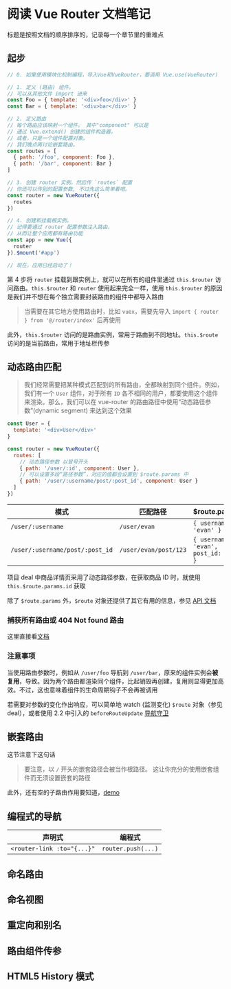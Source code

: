 # 阅读 Vue Router 文档笔记

标题是按照文档的顺序排序的，记录每一个章节里的重难点

## 起步

```js
// 0. 如果使用模块化机制编程，导入Vue和VueRouter，要调用 Vue.use(VueRouter)

// 1. 定义 (路由) 组件。
// 可以从其他文件 import 进来
const Foo = { template: '<div>foo</div>' }
const Bar = { template: '<div>bar</div>' }

// 2. 定义路由
// 每个路由应该映射一个组件。 其中"component" 可以是
// 通过 Vue.extend() 创建的组件构造器，
// 或者，只是一个组件配置对象。
// 我们晚点再讨论嵌套路由。
const routes = [
  { path: '/foo', component: Foo },
  { path: '/bar', component: Bar }
]

// 3. 创建 router 实例，然后传 `routes` 配置
// 你还可以传别的配置参数, 不过先这么简单着吧。
const router = new VueRouter({
  routes
})

// 4. 创建和挂载根实例。
// 记得要通过 router 配置参数注入路由，
// 从而让整个应用都有路由功能
const app = new Vue({
  router
}).$mount('#app')

// 现在，应用已经启动了！
```

第 4 步将 `router` 挂载到跟实例上，就可以在所有的组件里通过 `this.$router` 访问路由。`this.$router` 和 `router` 使用起来完全一样，使用 `this.$router` 的原因是我们并不想在每个独立需要封装路由的组件中都导入路由

> 当需要在其它地方使用路由时，比如 `vuex`，需要先导入 `import { router } from '@/router/index'` 后再使用

此外，`this.$router` 访问的是路由实例，常用于路由到不同地址。`this.$route` 访问的是当前路由，常用于地址栏传参

## 动态路由匹配

> 我们经常需要把某种模式匹配到的所有路由，全都映射到同个组件。例如，我们有一个 `User` 组件，对于所有 `ID` 各不相同的用户，都要使用这个组件来渲染。那么，我们可以在 vue-router 的路由路径中使用“动态路径参数”(dynamic segment) 来达到这个效果

```js
const User = {
  template: '<div>User</div>'
}

const router = new VueRouter({
  routes: [
    // 动态路径参数 以冒号开头
    { path: '/user/:id', component: User },
    // 可以设置多段“路径参数”，对应的值都会设置到 $route.params 中
    { path: '/user/:username/post/:post_id', component: User }
  ]
})
```

| 模式                            | 匹配路径              | \$route.params                         |
| ------------------------------- | --------------------- | -------------------------------------- |
| `/user/:username`               | `/user/evan`          | `{ username: 'evan' }`                 |
| `/user/:username/post/:post_id` | `/user/evan/post/123` | `{ username: 'evan', post_id: '123' }` |

项目 deal 中商品详情页采用了动态路径参数，在获取商品 ID 时，就使用 `this.$route.params.id` 获取

除了 `$route.params` 外，`$route` 对象还提供了其它有用的信息，参见 [API 文档](https://router.vuejs.org/zh/api/#%E8%B7%AF%E7%94%B1%E5%AF%B9%E8%B1%A1)

### 捕获所有路由或 404 Not found 路由

这里直接看[文档](https://router.vuejs.org/zh/guide/essentials/dynamic-matching.html#%E6%8D%95%E8%8E%B7%E6%89%80%E6%9C%89%E8%B7%AF%E7%94%B1%E6%88%96-404-not-found-%E8%B7%AF%E7%94%B1)

### 注意事项

当使用路由参数时，例如从 `/user/foo` 导航到 `/user/bar`，原来的组件实例会**被复用**，导致。因为两个路由都渲染同个组件，比起销毁再创建，复用则显得更加高效。不过，这也意味着组件的生命周期钩子不会再被调用

若需要对参数的变化作出响应，可以简单地 watch (监测变化) `$route` 对象（参见 deal），或者使用 2.2 中引入的 `beforeRouteUpdate` [导航守卫](https://router.vuejs.org/zh/guide/advanced/navigation-guards.html)

## 嵌套路由

这节注意下这句话

> 要注意，以 `/` 开头的嵌套路径会被当作根路径。 这让你充分的使用嵌套组件而无须设置嵌套的路径

此外，还有空的子路由作用要知道，[demo](https://jsfiddle.net/yyx990803/L7hscd8h/)

## 编程式的导航

| 声明式                     | 编程式             |
| -------------------------- | ------------------ |
| `<router-link :to="{...}"` | `router.push(...)` |

## 命名路由

## 命名视图

## 重定向和别名

## 路由组件传参

## HTML5 History 模式
